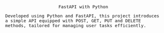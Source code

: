<samp>
<p align="center">
FastAPI with Python
</p>
</samp>


<samp>
<p align="left">
Developed using Python and FastAPI, this project introduces a simple API equipped with POST, GET, PUT and DELETE methods, tailored for managing user tasks efficiently.
</p>
</samp>

